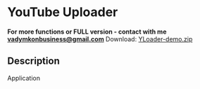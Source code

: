 # YouTube Uploader
**For more functions or FULL version - contact with me vadymkonbusiness@gmail.com**
Download: [YLoader-demo.zip](https://github.com/user-attachments/files/16473627/YLoader-demo.zip)

## Description
Application 
